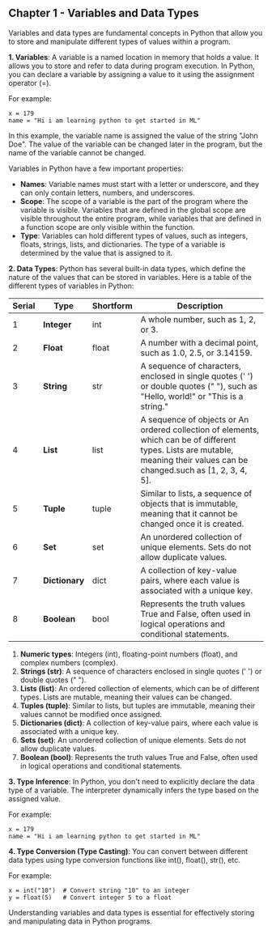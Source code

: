 ## Chapter 1 - Variables and Data Types

Variables and data types are fundamental concepts in Python that allow you to store and manipulate different types of values within a program.

**1. Variables**: A variable is a named location in memory that holds a value. It allows you to store and refer to data during program execution. In Python, you can declare a variable by assigning a value to it using the assignment operator (=). 

For example:

```
x = 179
name = "Hi i am learning python to get started in ML"
```

In this example, the variable name is assigned the value of the string "John Doe". The value of the variable can be changed later in the program, but the name of the variable cannot be changed.

Variables in Python have a few important properties:

  - **Names**: Variable names must start with a letter or underscore, and they can only contain letters, numbers, and underscores.
  - **Scope**: The scope of a variable is the part of the program where the variable is visible. Variables that are defined in the global scope are visible   throughout the entire program, while variables that are defined in a function scope are only visible within the function.
  - **Type**: Variables can hold different types of values, such as integers, floats, strings, lists, and dictionaries. The type of a variable is determined by the value that is assigned to it.

**2. Data Types**: Python has several built-in data types, which define the nature of the values that can be stored in variables. Here is a table of the different types of variables in Python:

Serial| Type | Shortform | Description|
--- |--- | ---| ---|
1 |**Integer** |int         | A whole number, such as 1, 2, or 3.
2 |**Float** |float         | A number with a decimal point, such as 1.0, 2.5, or 3.14159.
3 |**String**|str           | A sequence of characters, enclosed in single quotes (' ') or double quotes (" "), such as "Hello, world!" or "This is a string."
4 |**List**|list            | A sequence of objects or An ordered collection of elements, which can be of different types. Lists are mutable, meaning their values can be   changed.such as [1, 2, 3, 4, 5].
5 |**Tuple**|tuple          | Similar to lists, a sequence of objects that is immutable, meaning that it cannot be changed once it is created.
6 |**Set**|set              | An unordered collection of unique elements. Sets do not allow duplicate values.
7 |**Dictionary**|dict      | A collection of key-value pairs, where each value is associated with a unique key.
8 | **Boolean**|bool        | Represents the truth values True and False, often used in logical operations and conditional statements.




1. **Numeric types**: Integers (int), floating-point numbers (float), and complex numbers (complex).
2. **Strings (str)**: A sequence of characters enclosed in single quotes (' ') or double quotes (" ").
3. **Lists (list)**: An ordered collection of elements, which can be of different types. Lists are mutable, meaning their values can be changed.
4. **Tuples (tuple)**: Similar to lists, but tuples are immutable, meaning their values cannot be modified once assigned.
5. **Dictionaries (dict)**: A collection of key-value pairs, where each value is associated with a unique key.
6. **Sets (set)**: An unordered collection of unique elements. Sets do not allow duplicate values.
7. **Boolean (bool)**: Represents the truth values True and False, often used in logical operations and conditional statements.

**3. Type Inference**: In Python, you don't need to explicitly declare the data type of a variable. The interpreter dynamically infers the type based on the assigned value. 

For example:

```
x = 179
name = "Hi i am learning python to get started in ML"
```

**4. Type Conversion (Type Casting)**: You can convert between different data types using type conversion functions like int(), float(), str(), etc. 

For example:

```
x = int("10")  # Convert string "10" to an integer
y = float(5)   # Convert integer 5 to a float
```

Understanding variables and data types is essential for effectively storing and manipulating data in Python programs.
